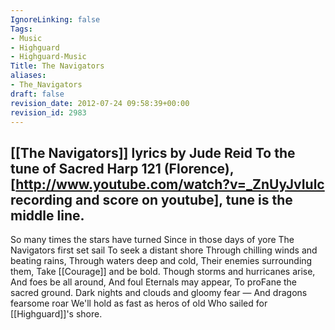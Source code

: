 ```yaml
---
IgnoreLinking: false
Tags:
- Music
- Highguard
- Highguard-Music
Title: The Navigators
aliases:
- The_Navigators
draft: false
revision_date: 2012-07-24 09:58:39+00:00
revision_id: 2983
---
```


[[The Navigators]] lyrics by Jude Reid
To the tune of Sacred Harp 121 (Florence), [http://www.youtube.com/watch?v=_ZnUyJvIulc recording and score on youtube], tune is the middle line.
-------------
So many times the stars have turned
Since in those days of yore
The Navigators first set sail
To seek a distant shore
Through chilling winds and beating rains,
Through waters deep and cold,
Their enemies surrounding them,
Take [[Courage]] and be bold.
Though storms and hurricanes arise,
And foes be all around,
And foul Eternals may appear,
To proFane the sacred ground.
Dark nights and clouds and gloomy fear —
And dragons fearsome roar 
We'll hold as fast as heros of old
Who sailed for [[Highguard]]'s shore.
